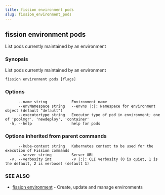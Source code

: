 ```yaml
---
title: fission environment pods
slug: fission_environment_pods
---
```

## fission environment pods

List pods currently maintained by an environment

### Synopsis

List pods currently maintained by an environment

```
fission environment pods [flags]
```

### Options

```
      --name string           Environment name
      --envNamespace string   --envns |:|: Namespace for environment object (default "default")
      --executortype string   Executor type of pod in environment; one of 'poolmgr', 'newdeploy', 'container'
  -h, --help                  help for pods
```

### Options inherited from parent commands

```
      --kube-context string   Kubernetes context to be used for the execution of Fission commands
      --server string         Server URL
  -v, --verbosity int         -v |:|: CLI verbosity (0 is quiet, 1 is the default, 2 is verbose) (default 1)
```

### SEE ALSO

* [fission environment](/docs/reference/fission-cli/fission_environment/)	 - Create, update and manage environments

